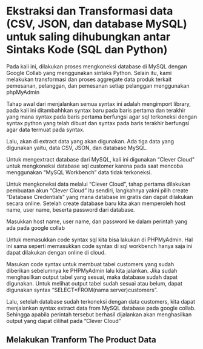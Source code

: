 # Ekstraksi dan Transformasi data (CSV, JSON, dan database MySQL) untuk saling dihubungkan antar Sintaks Kode (SQL dan Python)
Pada kali ini, dilakukan proses mengkoneksi database di MySQL dengan Google Collab yang menggunakan sintaks Python. Selain itu, kami melakukan transformasi dan proses aggregate data produk terkait pemesanan, pelanggan, dan pemesanan setiap pelanggan menggunakan phpMyAdmin

Tahap awal dari menjalankan semua syntax ini adalah mengimport library, pada kali ini ditambahhkan syntax baru pada baris pertama dan terakhir yang mana syntax pada baris pertama berfungsi agar sql terkoneksi dengan syntax python yang telah dibuat dan syntax pada baris terakhir berfungsi agar data termuat pada syntax.

Lalu, akan di extract data yang akan digunakan. Ada tiga data yang digunakan yaitu, data CSV, JSON, dan database MySQL.

Untuk mengextract database dari MySQL, kali ini digunakan “Clever Cloud” untuk mengkoneksi database sql customer karena pada saat mencoba menggunakan “MySQL Workbench” data tidak terkoneksi.

Untuk mengkoneksi data melalui “Clever Cloud”, tahap pertama dilakukan pembuatan akun “Clever Cloud” itu sendiri, langkahnya yakni pilih create “Database Credentials” yang mana database ini gratis dan dapat dilakukan secara online. Setelah create database baru kita akan memperoleh host name, user name, beserta password dari database.

Masukkan host name, user name, dan password ke dalam perintah yang ada pada google collab

Untuk memasukkan code syntax sql kita bisa lakukan di PHPMyAdmin. Hal ini sama seperti memasukkan code syntax di sql workbench hanya saja ini dapat dilakukan dengan online di cloud.

Masukan code syntax untuk membuat tabel customers yang sudah diberikan sebelumnya ke PHPMyAdmin lalu kita jalankan. Jika sudah menghasilkan output tabel yang sesuai, maka database sudah dapat digunakan. Untuk melihat output tabel sudah sesuai atau belum, dapat digunakan syntax “SELECT*FROM(nama server)customers”.

Lalu, setelah database sudah terkoneksi dengan data customers, kita dapat menjalankan syntax extract data from MySQL database pada google collab. Sehingga apabila perintah tersebut berhasil dijalankan akan menghasilkan output yang dapat dilihat pada “Clever Cloud”

## Melakukan Tranform The Product Data
